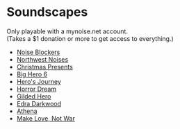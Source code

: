 # Soundscapes

Only playable with a mynoise.net account.  
(Takes a $1 donation or more to get access to everything.)

- [Noise Blockers](http://dakre.tumblr.com/NoiseBlockers)
- [Northwest Noises](http://dakre.tumblr.com/NorthwestNoises)
- [Christmas Presents](http://dakre.tumblr.com/ChristmasPresents)
- [Big Hero 6](http://dakre.tumblr.com/BigHero6)
- [Hero's Journey](http://dakre.tumblr.com/HerosJourney)
- [Horror Dream](http://dakre.tumblr.com/HorrorDream)
- [Gilded Hero](http://dakre.tumblr.com/GildedHero)
- [Edra Darkwood](http://dakre.tumblr.com/EdraDarkwood)
- [Athena](http://dakre.tumblr.com/Athena)
- [Make Love, Not War](http://dakre.tumblr.com/MakeLoveNotWar)
